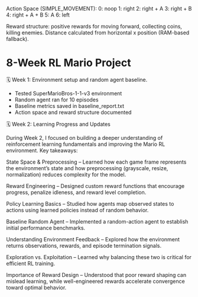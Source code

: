 Action Space (SIMPLE_MOVEMENT):
0: noop
1: right
2: right + A
3: right + B
4: right + A + B
5: A
6: left

Reward structure: positive rewards for moving forward, collecting coins, killing enemies.
Distance calculated from horizontal x position (RAM-based fallback).

# 8-Week RL Mario Project

🗓️ Week 1: Environment setup and random agent baseline.

- Tested SuperMarioBros-1-1-v3 environment
- Random agent ran for 10 episodes
- Baseline metrics saved in baseline_report.txt
- Action space and reward structure documented

🗓️ Week 2: Learning Progress and Updates

During Week 2, I focused on building a deeper understanding of reinforcement learning fundamentals and improving the Mario RL environment. Key takeaways:

State Space & Preprocessing – Learned how each game frame represents the environment’s state and how preprocessing (grayscale, resize, normalization) reduces complexity for the model.

Reward Engineering – Designed custom reward functions that encourage progress, penalize idleness, and reward level completion.

Policy Learning Basics – Studied how agents map observed states to actions using learned policies instead of random behavior.

Baseline Random Agent – Implemented a random-action agent to establish initial performance benchmarks.

Understanding Environment Feedback – Explored how the environment returns observations, rewards, and episode termination signals.

Exploration vs. Exploitation – Learned why balancing these two is critical for efficient RL training.

Importance of Reward Design – Understood that poor reward shaping can mislead learning, while well-engineered rewards accelerate convergence toward optimal behavior.
